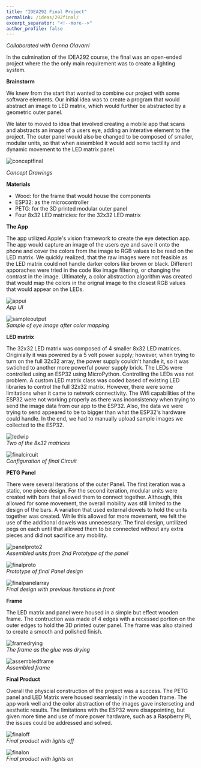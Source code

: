 ```yaml
---
title: "IDEA292 Final Project"
permalink: /ideas/292final/
excerpt_separator: "<!--more-->"
author_profile: false
---
```

*Collaborated with Genna Olavarri*

In the culmination of the IDEA292 course, the final was an open-ended project where the the only main requirement was to create a lighting system. 

**Brainstorm**

We knew from the start that wanted to combine our project with some software elements. Our initial idea was to create a program that would abstract an image to LED matrix, which would further be abstracted by a geometric outer panel. 

We later to moved to idea that involved creating a mobile app that scans and abstracts an image of a users eye, adding an interative element to the project. The outer panel would also be changed to be composed of smaller, modular units, so that when assembled it would add some tactility and dynamic movement to the LED matrix panel.

![conceptfinal](/assets/images/conceptfinal.png)

*Concept Drawings*

**Materials**

- Wood: for the frame that would house the components
- ESP32: as the microcontroller
- PETG: for the 3D printed modular outer panel
- Four 8x32 LED matricies: for the 32x32 LED matrix

**The App**

The app utilized Apple's vision framework to create the eye detection app. The app would capture an image of the users eye and save it onto the phone and cover the colors from the image to RGB values to be read on the LED matrix. We quickly realized, that the raw images were not feasible as the LED matrix could not handle darker colors like brown or black. Different apporaches were tried in the code like image filtering, or changing the contrast in the image. Ultimately, a color abstraction algorithm was created that would map the colors in the orignal image to the closest RGB values that would appear on the LEDs. 

![appui](/assets/images/appui.png)
<br>
*App UI*

![sampleoutput](/assets/images/sampleoutput.jpg)
<br>
*Sample of eye image after color mapping*

**LED matrix**

The 32x32 LED matrix was composed of 4 smaller 8x32 LED matrices. Originially it was powered by a 5 volt power supply; however, when trying to turn on the full 32x32 array, the power supply couldn't handle it, so it was swtiched to another more powerful power supply brick. The LEDs were controlled using an ESP32 using MicroPython. Controlling the LEDs was not problem. A custom LED matrix class was coded based of existing LED libraries to control the full 32x32 matrix. However, there were some limitations when it came to network connectivity. The Wifi capabilities of the ESP32 were not working properly as there was inconsistency when trying to send the image data from our app to the ESP32. Also, the data we were trying to send appeared to be to bigger than what the ESP32's hardware could handle. In the end, we had to manually upload sample images we collected to the ESP32.

![ledwip](/assets/images/ledwip.jpg)
<br>
*Two of the 8x32 matrices*

![finalcircuit](/assets/images/finalcircuit.png)
<br>
*Configuration of final Circuit*

**PETG Panel**

There were several iterations of the outer Panel. The first iteration was a static, one piece design. For the second iteration, modular units were created with bars that allowed them to connect together. Although, this allowed for some movement, the overall mobility was still limited to the design of the bars. A variation that used external dowels to hold the units together was created. While this allowed for more movement, we felt the use of the additional dowels was unnecessary. The final design, untilized pegs on each until that allowed them to be connected without any extra pieces and did not sacrifice any mobility.

![panelproto2](/assets/images/panelproto2.png)
<br>
*Assembled units from 2nd Prototype of the panel*

![finalproto](/assets/images/finalproto.jpg)
<br>
*Prototype of final Panel design*

![finalpanelarray](finalpanelarray.png)
<br>
*Final design with previous iterations in front*

**Frame**

The LED matrix and panel were housed in a simple but effect wooden frame. The contruction was made of 4 edges with a recessed portion on the outer edges to hold the 3D printed outer panel. The frame was also stained to create a smooth and polished finish.

![framedrying](framedrying.png)
<br>
*The frame as the glue was drying*

![assembledframe](assembledframe.png)
<br>
*Assembled frame*

**Final Product**

Overall the physcial construction of the project was a success. The PETG panel and LED Matrix were housed seamlessly in the wooden frame. The app work well and the color abstraction of the images gave insterseting and aesthetic results. The limitations with the ESP32 were disappointing, but given more time and use of more power hardware, such as a Raspberry Pi, the issues could be addressed and solved.

![finaloff](idea292_final_off.jpg)
<br>
*Final product with lights off*

![finalon](idea292_final_on.jpg)
<br>
*Final product with lights on*